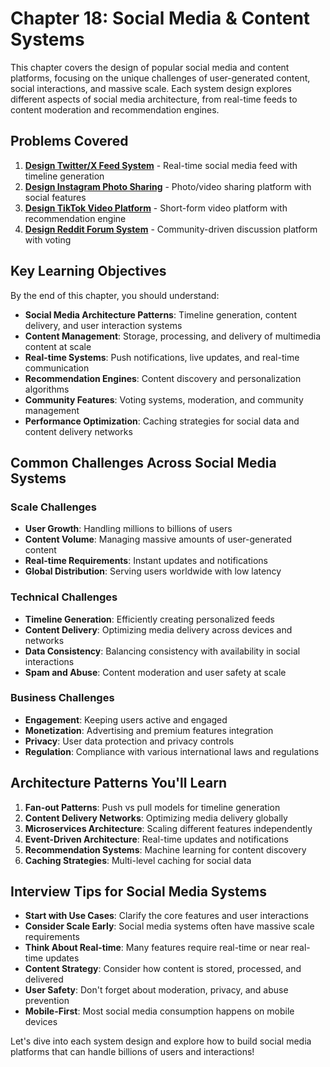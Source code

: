 # Chapter 18: Social Media & Content Systems

This chapter covers the design of popular social media and content platforms, focusing on the unique challenges of user-generated content, social interactions, and massive scale. Each system design explores different aspects of social media architecture, from real-time feeds to content moderation and recommendation engines.

## Problems Covered

1. **[Design Twitter/X Feed System](01-twitter-feed.md)** - Real-time social media feed with timeline generation
2. **[Design Instagram Photo Sharing](02-instagram.md)** - Photo/video sharing platform with social features
3. **[Design TikTok Video Platform](03-tiktok.md)** - Short-form video platform with recommendation engine
4. **[Design Reddit Forum System](04-reddit.md)** - Community-driven discussion platform with voting

## Key Learning Objectives

By the end of this chapter, you should understand:

- **Social Media Architecture Patterns**: Timeline generation, content delivery, and user interaction systems
- **Content Management**: Storage, processing, and delivery of multimedia content at scale
- **Real-time Systems**: Push notifications, live updates, and real-time communication
- **Recommendation Engines**: Content discovery and personalization algorithms
- **Community Features**: Voting systems, moderation, and community management
- **Performance Optimization**: Caching strategies for social data and content delivery networks

## Common Challenges Across Social Media Systems

### Scale Challenges
- **User Growth**: Handling millions to billions of users
- **Content Volume**: Managing massive amounts of user-generated content
- **Real-time Requirements**: Instant updates and notifications
- **Global Distribution**: Serving users worldwide with low latency

### Technical Challenges
- **Timeline Generation**: Efficiently creating personalized feeds
- **Content Delivery**: Optimizing media delivery across devices and networks
- **Data Consistency**: Balancing consistency with availability in social interactions
- **Spam and Abuse**: Content moderation and user safety at scale

### Business Challenges
- **Engagement**: Keeping users active and engaged
- **Monetization**: Advertising and premium features integration
- **Privacy**: User data protection and privacy controls
- **Regulation**: Compliance with various international laws and regulations

## Architecture Patterns You'll Learn

1. **Fan-out Patterns**: Push vs pull models for timeline generation
2. **Content Delivery Networks**: Optimizing media delivery globally
3. **Microservices Architecture**: Scaling different features independently
4. **Event-Driven Architecture**: Real-time updates and notifications
5. **Recommendation Systems**: Machine learning for content discovery
6. **Caching Strategies**: Multi-level caching for social data

## Interview Tips for Social Media Systems

- **Start with Use Cases**: Clarify the core features and user interactions
- **Consider Scale Early**: Social media systems often have massive scale requirements
- **Think About Real-time**: Many features require real-time or near real-time updates
- **Content Strategy**: Consider how content is stored, processed, and delivered
- **User Safety**: Don't forget about moderation, privacy, and abuse prevention
- **Mobile-First**: Most social media consumption happens on mobile devices

Let's dive into each system design and explore how to build social media platforms that can handle billions of users and interactions!